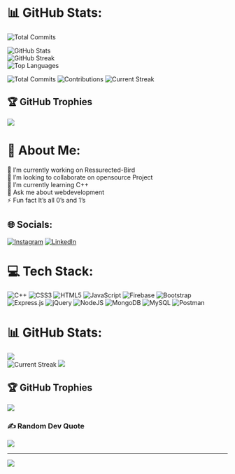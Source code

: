 # 📊 GitHub Stats:
![Total Commits](https://img.shields.io/github/commit-activity/m/Aditya21neve/Aditya21neve?label=Total%20Commits&style=for-the-badge)

![GitHub Stats](https://github-readme-stats.vercel.app/api?username=Aditya21neve&theme=default&hide_border=false&include_all_commits=true&count_private=true)<br/>
![GitHub Streak](https://github-readme-streak-stats.herokuapp.com/?user=Aditya21neve&theme=default&hide_border=false)<br/>
![Top Languages](https://github-readme-stats.vercel.app/api/top-langs/?username=Aditya21neve&theme=default&hide_border=false&include_all_commits=true&count_private=true&layout=compact)

<!-- Add these lines to display total commits, contributions, and current streak -->
![Total Commits](https://img.shields.io/github/commit-activity/m/Aditya21neve/Aditya21neve?label=Total%20Commits&style=for-the-badge)
![Contributions](https://img.shields.io/github/last-commit/Aditya21neve/Aditya21neve?label=Contributions&style=for-the-badge)
![Current Streak](https://github-readme-streak-stats.herokuapp.com/?user=Aditya21neve&theme=default&hide_border=false&background=FFFFFF&stroke=0000)

## 🏆 GitHub Trophies
![](https://github-profile-trophy.vercel.app/?username=Aditya21neve&theme=radical&no-frame=false&no-bg=false&margin-w=4)


# 💫 About Me:
🔭 I’m currently working on Ressurected-Bird<br>👯 I’m looking to collaborate on opensource Project<br>🌱 I’m currently learning C++<br>💬 Ask me about webdevelopment<br>⚡ Fun fact It’s all 0’s and 1’s


## 🌐 Socials:
[![Instagram](https://img.shields.io/badge/Instagram-%23E4405F.svg?logo=Instagram&logoColor=white)](https://instagram.com/this_is_aditya_neve) [![LinkedIn](https://img.shields.io/badge/LinkedIn-%230077B5.svg?logo=linkedin&logoColor=white)](https://linkedin.com/in/www.linkedin.com/in/aditya-neve) 

# 💻 Tech Stack:

![C++](https://img.shields.io/badge/c++-%2300599C.svg?style=for-the-badge&logo=c%2B%2B&logoColor=white) ![CSS3](https://img.shields.io/badge/css3-%231572B6.svg?style=for-the-badge&logo=css3&logoColor=white) ![HTML5](https://img.shields.io/badge/html5-%23E34F26.svg?style=for-the-badge&logo=html5&logoColor=white) ![JavaScript](https://img.shields.io/badge/javascript-%23323330.svg?style=for-the-badge&logo=javascript&logoColor=%23F7DF1E) ![Firebase](https://img.shields.io/badge/firebase-%23039BE5.svg?style=for-the-badge&logo=firebase) ![Bootstrap](https://img.shields.io/badge/bootstrap-%23563D7C.svg?style=for-the-badge&logo=bootstrap&logoColor=white) ![Express.js](https://img.shields.io/badge/express.js-%23404d59.svg?style=for-the-badge&logo=express&logoColor=%2361DAFB) ![jQuery](https://img.shields.io/badge/jquery-%230769AD.svg?style=for-the-badge&logo=jquery&logoColor=white) ![NodeJS](https://img.shields.io/badge/node.js-6DA55F?style=for-the-badge&logo=node.js&logoColor=white) ![MongoDB](https://img.shields.io/badge/MongoDB-%234ea94b.svg?style=for-the-badge&logo=mongodb&logoColor=white) ![MySQL](https://img.shields.io/badge/mysql-%2300f.svg?style=for-the-badge&logo=mysql&logoColor=white) ![Postman](https://img.shields.io/badge/Postman-FF6C37?style=for-the-badge&logo=postman&logoColor=white)
# 📊 GitHub Stats:
![](https://github-readme-stats.vercel.app/api?username=Aditya21neve&theme=default&hide_border=false&include_all_commits=true&count_private=true)<br/>
![Current Streak](https://github-readme-streak-stats.herokuapp.com/?user=Aditya21neve&theme=default&hide_border=false&background=FFFFFF&stroke=0000)
![](https://github-readme-stats.vercel.app/api/top-langs/?username=Aditya21neve&theme=default&hide_border=false&include_all_commits=true&count_private=true&layout=compact)

## 🏆 GitHub Trophies
![](https://github-profile-trophy.vercel.app/?username=Aditya21neve&theme=radical&no-frame=false&no-bg=false&margin-w=4)

### ✍️ Random Dev Quote
![](https://quotes-github-readme.vercel.app/api?type=horizontal&theme=radical)



---
[![](https://visitcount.itsvg.in/api?id=Aditya21neve&icon=0&color=0)](https://visitcount.itsvg.in)



  
<!-- Proudly created with GPRM ( https://gprm.itsvg.in ) -->
